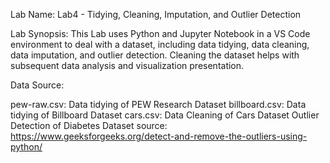 Lab Name: Lab4 - Tidying, Cleaning, Imputation, and Outlier Detection

Lab Synopsis: This Lab uses Python and Jupyter Notebook in a VS Code environment to deal with a dataset, including data tidying, data cleaning, data imputation, and outlier detection. Cleaning the dataset helps with subsequent data analysis and visualization presentation.

Data Source:

pew-raw.csv: Data tidying of PEW Research Dataset
billboard.csv: Data tidying of Billboard Dataset
cars.csv: Data Cleaning of Cars Dataset
Outlier Detection of Diabetes Dataset source: https://www.geeksforgeeks.org/detect-and-remove-the-outliers-using-python/